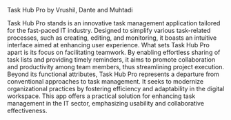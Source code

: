 Task Hub Pro by Vrushil, Dante and Muhtadi

Task Hub Pro stands is an innovative task management application tailored for the fast-paced IT industry. Designed to simplify various task-related processes, such as creating, editing, and monitoring, it boasts an intuitive interface aimed at enhancing user experience.
What sets Task Hub Pro apart is its focus on facilitating teamwork. By enabling effortless sharing of task lists and providing timely reminders, it aims to promote collaboration and productivity among team members, thus streamlining project execution.
Beyond its functional attributes, Task Hub Pro represents a departure from conventional approaches to task management. It seeks to modernize organizational practices by fostering efficiency and adaptability in the digital workspace.
This app offers a practical solution for enhancing task management in the IT sector, emphasizing usability and collaborative effectiveness.

